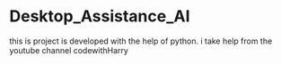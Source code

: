 # Desktop_Assistance_AI
 this is project is developed with the help of python. i take help from the youtube channel codewithHarry
